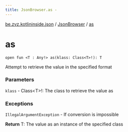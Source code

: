 ```yaml
---
title: JsonBrowser.as - 
---
```


[be.zvz.kotlininside.json](../index.html) / [JsonBrowser](index.html) / [as](./as.html)

# as

`open fun <T : Any!> as(klass: Class<T>!): T`

Attempt to retrieve the value in the specified format

### Parameters

`klass` - Class&lt;T&gt;!: The class to retrieve the value as

### Exceptions

`IllegalArgumentException` - If conversion is impossible

**Return**
T: The value as an instance of the specified class

